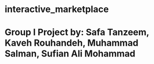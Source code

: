 # interactive_marketplace

# Group I Project by: Safa Tanzeem, Kaveh Rouhandeh, Muhammad Salman, Sufian Ali Mohammad



